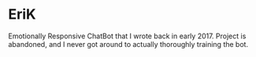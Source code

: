 # EriK
Emotionally Responsive ChatBot that I wrote back in early 2017. Project is abandoned, and I never got around to actually thoroughly training the bot.
